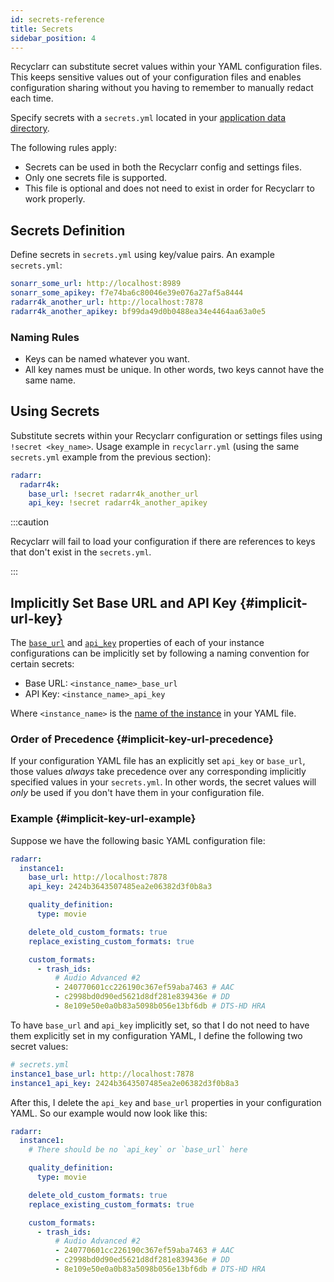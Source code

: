 ```yaml
---
id: secrets-reference
title: Secrets
sidebar_position: 4
---
```


Recyclarr can substitute secret values within your YAML configuration files. This keeps sensitive
values out of your configuration files and enables configuration sharing without you having to
remember to manually redact each time.

Specify secrets with a `secrets.yml` located in your [application data directory][appdata].

[appdata]: /file-structure.md#appdata-directory

The following rules apply:

- Secrets can be used in both the Recyclarr config and settings files.
- Only one secrets file is supported.
- This file is optional and does not need to exist in order for Recyclarr to work properly.

## Secrets Definition

Define secrets in `secrets.yml` using key/value pairs. An example `secrets.yml`:

```yml
sonarr_some_url: http://localhost:8989
sonarr_some_apikey: f7e74ba6c80046e39e076a27af5a8444
radarr4k_another_url: http://localhost:7878
radarr4k_another_apikey: bf99da49d0b0488ea34e4464aa63a0e5
```

### Naming Rules

- Keys can be named whatever you want.
- All key names must be unique. In other words, two keys cannot have the same name.

## Using Secrets

Substitute secrets within your Recyclarr configuration or settings files using `!secret <key_name>`.
Usage example in `recyclarr.yml` (using the same `secrets.yml` example from the previous section):

```yml
radarr:
  radarr4k:
    base_url: !secret radarr4k_another_url
    api_key: !secret radarr4k_another_apikey
```

:::caution

Recyclarr will fail to load your configuration if there are references to keys that don't exist in
the `secrets.yml`.

:::

## Implicitly Set Base URL and API Key {#implicit-url-key}

The [`base_url`][base_url] and [`api_key`][api_key] properties of each of your instance
configurations can be implicitly set by following a naming convention for certain secrets:

- Base URL: `<instance_name>_base_url`
- API Key: `<instance_name>_api_key`

Where `<instance_name>` is the [name of the instance][instance_name] in your YAML file.

[base_url]: /yaml/config-reference/basic.md#base-url
[api_key]: /yaml/config-reference/basic.md#api-key
[instance_name]: /yaml/config-reference/basic.md#instance-name

### Order of Precedence {#implicit-key-url-precedence}

If your configuration YAML file has an explicitly set `api_key` or `base_url`, those values *always*
take precedence over any corresponding implicitly specified values in your `secrets.yml`. In other
words, the secret values will *only* be used if you don't have them in your configuration file.

### Example {#implicit-key-url-example}

Suppose we have the following basic YAML configuration file:

```yml
radarr:
  instance1:
    base_url: http://localhost:7878
    api_key: 2424b3643507485ea2e06382d3f0b8a3

    quality_definition:
      type: movie

    delete_old_custom_formats: true
    replace_existing_custom_formats: true

    custom_formats:
      - trash_ids:
          # Audio Advanced #2
          - 240770601cc226190c367ef59aba7463 # AAC
          - c2998bd0d90ed5621d8df281e839436e # DD
          - 8e109e50e0a0b83a5098b056e13bf6db # DTS-HD HRA
```

To have `base_url` and `api_key` implicitly set, so that I do not need to have them explicitly set
in my configuration YAML, I define the following two secret values:

```yml
# secrets.yml
instance1_base_url: http://localhost:7878
instance1_api_key: 2424b3643507485ea2e06382d3f0b8a3
```

After this, I delete the `api_key` and `base_url` properties in your configuration YAML. So our
example would now look like this:

```yml
radarr:
  instance1:
    # There should be no `api_key` or `base_url` here

    quality_definition:
      type: movie

    delete_old_custom_formats: true
    replace_existing_custom_formats: true

    custom_formats:
      - trash_ids:
          # Audio Advanced #2
          - 240770601cc226190c367ef59aba7463 # AAC
          - c2998bd0d90ed5621d8df281e839436e # DD
          - 8e109e50e0a0b83a5098b056e13bf6db # DTS-HD HRA
```

